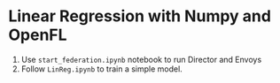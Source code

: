 # Linear Regression with Numpy and OpenFL
1. Use `start_federation.ipynb` notebook to run Director and Envoys
2. Follow `LinReg.ipynb` to train a simple model.